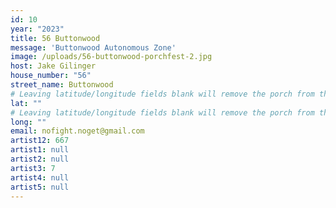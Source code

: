 ```yaml
---
id: 10
year: "2023"
title: 56 Buttonwood
message: 'Buttonwood Autonomous Zone'
image: /uploads/56-buttonwood-porchfest-2.jpg
host: Jake Gilinger
house_number: "56"
street_name: Buttonwood
# Leaving latitude/longitude fields blank will remove the porch from the Porchfest map.
lat: ""
# Leaving latitude/longitude fields blank will remove the porch from the Porchfest map.
long: ""
email: nofight.noget@gmail.com
artist12: 667
artist1: null
artist2: null
artist3: 7
artist4: null
artist5: null
---
```

